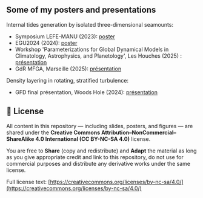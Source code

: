 ## Some of my posters and presentations

Internal tides generation by isolated three-dimensional seamounts: 
* Symposium LEFE-MANU (2023): [poster](https://github.com/cecileledizes/communications/blob/main/posterLEFE.pdf)
* EGU2024 (2024): [poster](https://github.com/cecileledizes/communications/blob/main/poster_egu.pdf)
* Workshop 'Parameterizations for Global Dynamical Models in Climatology, Astrophysics, and Planetology', Les Houches (2025) : [présentation](https://github.com/cecileledizes/communications/blob/main/SlidesHouches.pdf)
* GdR MFGA, Marseille (2025): [présentation](https://github.com/cecileledizes/communications/blob/main/SlidesHouches.pdf)

Density layering in rotating, stratified turbulence:
* GFD final présentation, Woods Hole (2024): [présentation](https://github.com/cecileledizes/communications/blob/main/SlidesGFD.pdf)

## 📜 License

All content in this repository — including slides, posters, and figures — are shared under the **Creative Commons Attribution–NonCommercial–ShareAlike 4.0 International (CC BY-NC-SA 4.0)** license.

You are free to **Share** (copy and redistribute) and **Adapt** the material as long as you give appropriate credit and link to this repository, do not use for commercial purposes and distribute any derivative works under the same license.

Full license text: [https://creativecommons.org/licenses/by-nc-sa/4.0/](https://creativecommons.org/licenses/by-nc-sa/4.0/)
